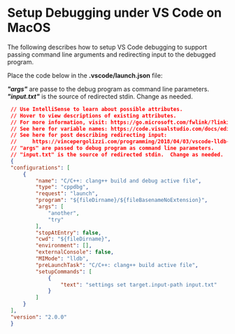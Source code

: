    # Setup Debugging under VS Code on MacOS
   
   The following describes how to setup VS Code debugging to support passing command line arguments and 
   redirecting input to the debugged program.

   Place the code below in the **.vscode/launch.json** file:

   ***"args"*** are passe to the debug program as command line parameters.
   ***"input.txt"*** is the source of redirected stdin.  Change as needed.

   ``` json
    // Use IntelliSense to learn about possible attributes.
    // Hover to view descriptions of existing attributes.
    // For more information, visit: https://go.microsoft.com/fwlink/?linkid=830387
    // See here for variable names: https://code.visualstudio.com/docs/editor/variables-reference
    // See here for post describing redirecting input: 
    //     https://vincepergolizzi.com/programming/2018/04/03/vscode-lldb-debugging-stdin.html
    // "args" are passed to debug program as command line parameters.
    // "input.txt" is the source of redirected stdin.  Change as needed.
    {
    "configurations": [
        {
            "name": "C/C++: clang++ build and debug active file",
            "type": "cppdbg",
            "request": "launch",
            "program": "${fileDirname}/${fileBasenameNoExtension}",
            "args": [
                "another",
                "try"
            ],
            "stopAtEntry": false,
            "cwd": "${fileDirname}",
            "environment": [],
            "externalConsole": false,
            "MIMode": "lldb",
            "preLaunchTask": "C/C++: clang++ build active file",
            "setupCommands": [
                {
                    "text": "settings set target.input-path input.txt"
                }
            ]
        }
    ],
    "version": "2.0.0"
    }
   ```
